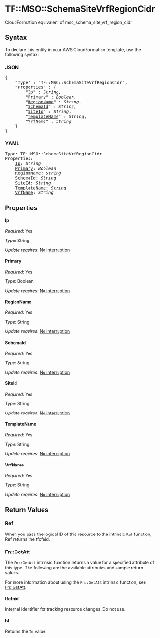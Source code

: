# TF::MSO::SchemaSiteVrfRegionCidr

CloudFormation equivalent of mso_schema_site_vrf_region_cidr

## Syntax

To declare this entity in your AWS CloudFormation template, use the following syntax:

### JSON

<pre>
{
    "Type" : "TF::MSO::SchemaSiteVrfRegionCidr",
    "Properties" : {
        "<a href="#ip" title="Ip">Ip</a>" : <i>String</i>,
        "<a href="#primary" title="Primary">Primary</a>" : <i>Boolean</i>,
        "<a href="#regionname" title="RegionName">RegionName</a>" : <i>String</i>,
        "<a href="#schemaid" title="SchemaId">SchemaId</a>" : <i>String</i>,
        "<a href="#siteid" title="SiteId">SiteId</a>" : <i>String</i>,
        "<a href="#templatename" title="TemplateName">TemplateName</a>" : <i>String</i>,
        "<a href="#vrfname" title="VrfName">VrfName</a>" : <i>String</i>
    }
}
</pre>

### YAML

<pre>
Type: TF::MSO::SchemaSiteVrfRegionCidr
Properties:
    <a href="#ip" title="Ip">Ip</a>: <i>String</i>
    <a href="#primary" title="Primary">Primary</a>: <i>Boolean</i>
    <a href="#regionname" title="RegionName">RegionName</a>: <i>String</i>
    <a href="#schemaid" title="SchemaId">SchemaId</a>: <i>String</i>
    <a href="#siteid" title="SiteId">SiteId</a>: <i>String</i>
    <a href="#templatename" title="TemplateName">TemplateName</a>: <i>String</i>
    <a href="#vrfname" title="VrfName">VrfName</a>: <i>String</i>
</pre>

## Properties

#### Ip

_Required_: Yes

_Type_: String

_Update requires_: [No interruption](https://docs.aws.amazon.com/AWSCloudFormation/latest/UserGuide/using-cfn-updating-stacks-update-behaviors.html#update-no-interrupt)

#### Primary

_Required_: Yes

_Type_: Boolean

_Update requires_: [No interruption](https://docs.aws.amazon.com/AWSCloudFormation/latest/UserGuide/using-cfn-updating-stacks-update-behaviors.html#update-no-interrupt)

#### RegionName

_Required_: Yes

_Type_: String

_Update requires_: [No interruption](https://docs.aws.amazon.com/AWSCloudFormation/latest/UserGuide/using-cfn-updating-stacks-update-behaviors.html#update-no-interrupt)

#### SchemaId

_Required_: Yes

_Type_: String

_Update requires_: [No interruption](https://docs.aws.amazon.com/AWSCloudFormation/latest/UserGuide/using-cfn-updating-stacks-update-behaviors.html#update-no-interrupt)

#### SiteId

_Required_: Yes

_Type_: String

_Update requires_: [No interruption](https://docs.aws.amazon.com/AWSCloudFormation/latest/UserGuide/using-cfn-updating-stacks-update-behaviors.html#update-no-interrupt)

#### TemplateName

_Required_: Yes

_Type_: String

_Update requires_: [No interruption](https://docs.aws.amazon.com/AWSCloudFormation/latest/UserGuide/using-cfn-updating-stacks-update-behaviors.html#update-no-interrupt)

#### VrfName

_Required_: Yes

_Type_: String

_Update requires_: [No interruption](https://docs.aws.amazon.com/AWSCloudFormation/latest/UserGuide/using-cfn-updating-stacks-update-behaviors.html#update-no-interrupt)

## Return Values

### Ref

When you pass the logical ID of this resource to the intrinsic `Ref` function, Ref returns the tfcfnid.

### Fn::GetAtt

The `Fn::GetAtt` intrinsic function returns a value for a specified attribute of this type. The following are the available attributes and sample return values.

For more information about using the `Fn::GetAtt` intrinsic function, see [Fn::GetAtt](https://docs.aws.amazon.com/AWSCloudFormation/latest/UserGuide/intrinsic-function-reference-getatt.html).

#### tfcfnid

Internal identifier for tracking resource changes. Do not use.

#### Id

Returns the <code>Id</code> value.

